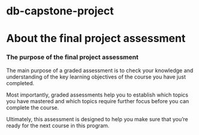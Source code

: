 # db-capstone-project

<h1>About the final project assessment</h1>
<h3>The purpose of the final project assessment</h3>
<p>The main purpose of a graded assessment is to check your knowledge and understanding of the key learning objectives of the course you have just completed.

Most importantly, graded assessments help you to establish which topics you have mastered and which topics require further focus before you can complete the course.

Ultimately, this assessment is designed to help you make sure that you’re ready for the next course in this program.
</p>

